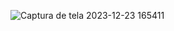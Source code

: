 ![Captura de tela 2023-12-23 165411](https://github.com/cleber77/Gerado-de-Senha-/assets/89355850/64c427a9-2b94-41c3-8126-0466d53f076d)
